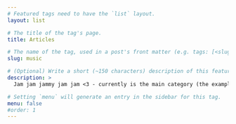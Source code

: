 ```yaml
---
# Featured tags need to have the `list` layout.
layout: list

# The title of the tag's page.
title: Articles

# The name of the tag, used in a post's front matter (e.g. tags: [<slug>]).
slug: music

# (Optional) Write a short (~150 characters) description of this featured tag.
description: >
  Jam jam jammy jam jam <3 - currently is the main category (the example posts will all show from this category currently)

# Setting `menu` will generate an entry in the sidebar for this tag.
menu: false
#order: 1
---
```


<!--

So this is where you should write a little explainy thingy

-->

